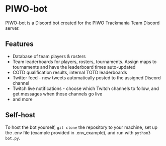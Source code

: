 # PIWO-bot

PIWO-bot is a Discord bot created for the PIWO Trackmania Team Discord server.

## Features
* Database of team players & rosters
* Team leaderboards for players, rosters, tournaments. Assign maps to tournaments and have the leaderboard times auto-updated
* COTD qualification results, internal TOTD leaderboards
* Twitter feed - new tweets automatically posted to the assigned Discord channel
* Twitch live notifications - choose which Twitch channels to follow, and get messages when those channels go live
* and more

## Self-host
To host the bot yourself, ```git clone``` the repository to your machine, set up the .env file (example provided in .env_example), and run with ```python3 bot.py```.